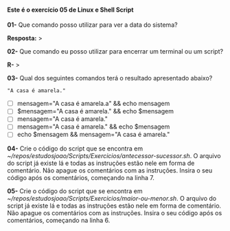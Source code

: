 #### Este é o exercício 05 de Linux e Shell Script

**01-** Que comando posso utilizar para ver a data do sistema?

**Resposta:** > 

**02-** Que comando eu posso utilizar para encerrar um terminal ou um script?

**R-** > 

**03-** Qual dos seguintes comandos terá o resultado apresentado abaixo?

```
"A casa é amarela."
```

- [ ] mensagem="A casa é amarela.a" && echo mensagem
- [ ] $mensagem="A casa é amarela." && echo $mensagem
- [ ] mensagem="A casa é amarela."
- [ ] mensagem="A casa é amarela." && echo $mensagem
- [ ] echo $mensagem && mensagem="A casa é amarela."

**04-** Crie o código do script que se encontra em *~/repos/estudosjoao/Scripts/Exercicios/antecessor-sucessor.sh*. O arquivo do script já existe lá e todas as instruções estão nele em forma de comentário.
Não apague os comentários com as instruções. Insira o seu código após os comentários, começando na linha 7.

**05-** Crie o código do script que se encontra em *~/repos/estudosjoao/Scripts/Exercicios/maior-ou-menor.sh*. O arquivo do script já existe lá e todas as instruções estão nele em forma de comentário.
Não apague os comentários com as instruções. Insira o seu código após os comentários, começando na linha 6.
